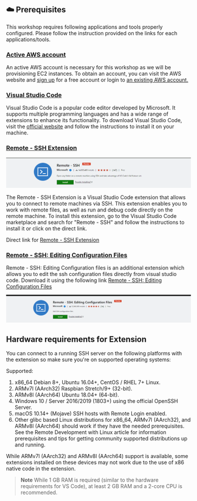 
## ☁️ Prerequisites 

This workshop requires following applications and tools properly configured. Please follow the instruction provided on the links for each applications/tools.


### [Active AWS account]( https://aws.amazon.com/account/sign-up)

An active AWS account is necessary for this workshop as we will be provisioning EC2 instances. To obtain an account, you can visit the AWS website and [sign up](https://aws.amazon.com/account/sign-up) for a free account or login to [an existing AWS account.](https://console.aws.amazon.com/console/home)


### [Visual Studio Code](https://code.visualstudio.com/download) 

Visual Studio Code is a popular code editor developed by Microsoft. It supports multiple programming languages and has a wide range of extensions to enhance its functionality. To download Visual Studio Code, visit the [official website](https://code.visualstudio.com/download) and follow the instructions to install it on your machine.


### [Remote - SSH Extension](https://marketplace.visualstudio.com/items?itemName=ms-vscode-remote.remote-ssh)

![Remote - SSH Extension](static/ssh-extension.png)

The Remote - SSH Extension is a Visual Studio Code extension that allows you to connect to remote machines via SSH. This extension enables you to work with remote files, as well as run and debug code directly on the remote machine. To install this extension, go to the Visual Studio Code marketplace and search for "Remote - SSH" and follow the instructions to install it or click on the direct link.

Direct link for [Remote - SSH Extension](https://marketplace.visualstudio.com/items?itemName=ms-vscode-remote.remote-ssh)

### [Remote - SSH: Editing Configuration Files](https://marketplace.visualstudio.com/items?itemName=ms-vscode-remote.remote-ssh-edit)

Remote - SSH: Editing Configuration files is an additional extension which allows you to edit the ssh configuration files directly from visual studio code. Download it using the following link [Remote - SSH: Editing Configuration Files](https://marketplace.visualstudio.com/items?itemName=ms-vscode-remote.remote-ssh-edit)

![Remote - SSH: Editing Configuration Files](static/editing-configuration-files-extension.png)

## Hardware requirements for Extension

You can connect to a running SSH server on the following platforms with the extension so make sure you're on supported operating systems: 

Supported:

1. x86_64 Debian 8+, Ubuntu 16.04+, CentOS / RHEL 7+ Linux.
1. ARMv7l (AArch32) Raspbian Stretch/9+ (32-bit).
1. ARMv8l (AArch64) Ubuntu 18.04+ (64-bit).
1. Windows 10 / Server 2016/2019 (1803+) using the official OpenSSH Server.
1. macOS 10.14+ (Mojave) SSH hosts with Remote Login enabled.
1. Other glibc based Linux distributions for x86_64, ARMv7l (AArch32), and ARMv8l (AArch64) should work if they have the needed prerequisites. See the Remote Development with Linux article for information prerequisites and tips for getting community supported distributions up and running.

While ARMv7l (AArch32) and ARMv8l (AArch64) support is available, some extensions installed on these devices may not work due to the use of x86 native code in the extension.

> **Note**
> While 1 GB RAM is required (similar to the hardware requirements for VS Code), at least 2 GB RAM and a 2-core CPU is recommended.
